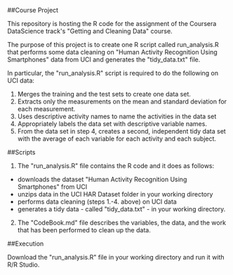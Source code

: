 ##Course Project

This repository is hosting the R code for the assignment of the Coursera DataScience track's "Getting and Cleaning Data" course. 

The purpose of this project is to create one R script called run_analysis.R that performs some data cleaning on "Human Activity Recognition Using Smartphones" data from UCI and generates the "tidy_data.txt" file.

In particular, the "run_analysis.R" script is required to do the following on UCI data:
  1. Merges the training and the test sets to create one data set.
  2. Extracts only the measurements on the mean and standard deviation for each measurement. 
  3. Uses descriptive activity names to name the activities in the data set
  4. Appropriately labels the data set with descriptive variable names. 
  5. From the data set in step 4, creates a second, independent tidy data set with the average of each variable for each activity and each subject.

##Scripts

1. The "run_analysis.R" file contains the R code and it does as follows: 
  - downloads the dataset "Human Activity Recognition Using Smartphones" from UCI
  - unzips data in the UCI HAR Dataset folder in your working directory 
  - performs data cleaning (steps 1.-4. above) on UCI data
  - generates a tidy data - called "tidy_data.txt" - in your working directory.

2. The "CodeBook.md" file describes the variables, the data, and the work that has been performed to clean up the data.  

##Execution

Download the "run_analysis.R" file in your working directory and run it with R/R Studio. 


